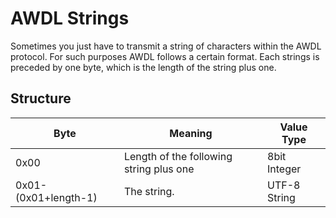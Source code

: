 # AWDL Strings

Sometimes you just have to transmit a string of characters within the AWDL protocol. For such purposes AWDL follows a certain format. Each strings is preceded by one byte, which is the length of the string plus one.

## Structure

| Byte                 | Meaning                                 | Value Type   |
| -------------------- | --------------------------------------- | ------------ |
| 0x00                 | Length of the following string plus one | 8bit Integer |
| 0x01-(0x01+length-1) | The string.                             | UTF-8 String |
